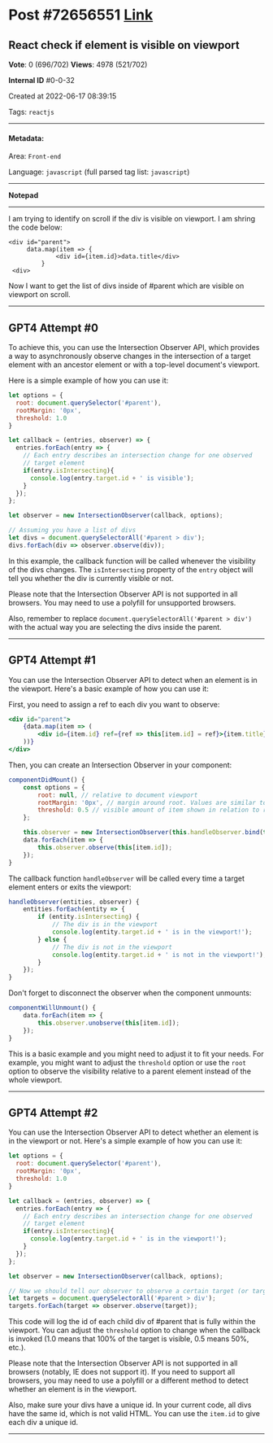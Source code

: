 
# Post \#72656551 [Link](https://stackoverflow.com/questions/72656551/)

## React check if element is visible on viewport

**Vote**: 0 (696/702) **Views**: 4978 (521/702) 

**Internal ID** \#0-0-32

Created at 2022-06-17 08:39:15

Tags: `reactjs`

----------

#### Metadata:

Area: `Front-end`

Language: `javascript` (full parsed tag list: `javascript`)

----------

**Notepad**


----------

I am trying to identify on scroll if the div is visible on viewport. I am shring the code below:
```
<div id="parent">
     data.map(item => {
             <div id={item.id}>data.title</div>
         }
 <div>
```

Now I want to get the list of divs inside of #parent which are visible on viewport on scroll.


----------
        
## GPT4 Attempt \#0

To achieve this, you can use the Intersection Observer API, which provides a way to asynchronously observe changes in the intersection of a target element with an ancestor element or with a top-level document's viewport.

Here is a simple example of how you can use it:

```javascript
let options = {
  root: document.querySelector('#parent'),
  rootMargin: '0px',
  threshold: 1.0
}

let callback = (entries, observer) => { 
  entries.forEach(entry => {
    // Each entry describes an intersection change for one observed
    // target element
    if(entry.isIntersecting){
      console.log(entry.target.id + ' is visible');
    }
  });
};

let observer = new IntersectionObserver(callback, options);

// Assuming you have a list of divs
let divs = document.querySelectorAll('#parent > div');
divs.forEach(div => observer.observe(div));
```

In this example, the callback function will be called whenever the visibility of the divs changes. The `isIntersecting` property of the `entry` object will tell you whether the div is currently visible or not.

Please note that the Intersection Observer API is not supported in all browsers. You may need to use a polyfill for unsupported browsers.

Also, remember to replace `document.querySelectorAll('#parent > div')` with the actual way you are selecting the divs inside the parent.

--------

## GPT4 Attempt \#1

You can use the Intersection Observer API to detect when an element is in the viewport. Here's a basic example of how you can use it:

First, you need to assign a ref to each div you want to observe:

```jsx
<div id="parent">
    {data.map(item => (
        <div id={item.id} ref={ref => this[item.id] = ref}>{item.title}</div>
    ))}
</div>
```

Then, you can create an Intersection Observer in your component:

```jsx
componentDidMount() {
    const options = {
        root: null, // relative to document viewport 
        rootMargin: '0px', // margin around root. Values are similar to css property. Unitless values not allowed
        threshold: 0.5 // visible amount of item shown in relation to root
    };

    this.observer = new IntersectionObserver(this.handleObserver.bind(this), options);
    data.forEach(item => {
        this.observer.observe(this[item.id]);
    });
}
```

The callback function `handleObserver` will be called every time a target element enters or exits the viewport:

```jsx
handleObserver(entities, observer) {
    entities.forEach(entity => {
        if (entity.isIntersecting) {
            // The div is in the viewport
            console.log(entity.target.id + ' is in the viewport!');
        } else {
            // The div is not in the viewport
            console.log(entity.target.id + ' is not in the viewport!');
        }
    });
}
```

Don't forget to disconnect the observer when the component unmounts:

```jsx
componentWillUnmount() {
    data.forEach(item => {
        this.observer.unobserve(this[item.id]);
    });
}
```

This is a basic example and you might need to adjust it to fit your needs. For example, you might want to adjust the `threshold` option or use the `root` option to observe the visibility relative to a parent element instead of the whole viewport.

--------

## GPT4 Attempt \#2

You can use the Intersection Observer API to detect whether an element is in the viewport or not. Here's a simple example of how you can use it:

```javascript
let options = {
  root: document.querySelector('#parent'),
  rootMargin: '0px',
  threshold: 1.0
}

let callback = (entries, observer) => { 
  entries.forEach(entry => {
    // Each entry describes an intersection change for one observed
    // target element
    if(entry.isIntersecting){
      console.log(entry.target.id + ' is in the viewport!');
    }
  });
};

let observer = new IntersectionObserver(callback, options);

// Now we should tell our observer to observe a certain target (or targets)
let targets = document.querySelectorAll('#parent > div');
targets.forEach(target => observer.observe(target));
```

This code will log the id of each child div of #parent that is fully within the viewport. You can adjust the `threshold` option to change when the callback is invoked (1.0 means that 100% of the target is visible, 0.5 means 50%, etc.).

Please note that the Intersection Observer API is not supported in all browsers (notably, IE does not support it). If you need to support all browsers, you may need to use a polyfill or a different method to detect whether an element is in the viewport.

Also, make sure your divs have a unique id. In your current code, all divs have the same id, which is not valid HTML. You can use the `item.id` to give each div a unique id.

--------
